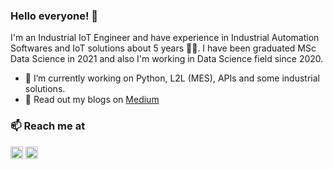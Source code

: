 ### Hello everyone! 👋 
I'm an Industrial IoT Engineer and have experience in Industrial Automation Softwares and IoT solutions about 5 years 👨‍💻. 
I have been graduated MSc Data Science in 2021 and also I'm working in Data Science field since 2020.


- 🔭 I’m currently working on Python, L2L (MES), APIs and some industrial solutions.
- 💬 Read out my blogs on [Medium](https://ernu.medium.com)

### 📫 Reach me at 
<a href="https://twitter.com/ernumm" target="_blank"><img align="center" src="https://cdn.jsdelivr.net/npm/simple-icons@3.0.1/icons/twitter.svg" alt="dephraiim" height="20" width="20" /></a>
<a href="https://linkedin.com/in/erenuyanik" target="_blank"><img align="center" src="https://cdn.jsdelivr.net/npm/simple-icons@3.0.1/icons/linkedin.svg" alt="dephraiim" height="20" width="20" /></a>
